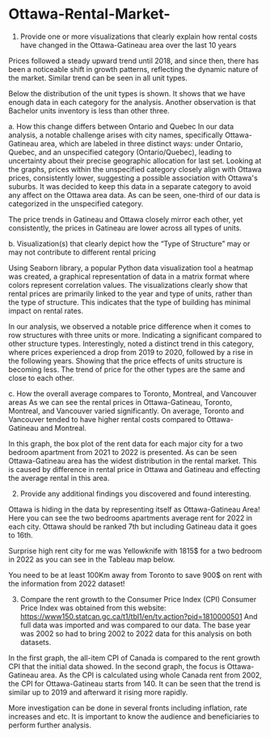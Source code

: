 # Ottawa-Rental-Market-
1)	Provide one or more visualizations that clearly explain how rental costs have changed in the Ottawa-Gatineau area over the last 10 years


Prices followed a steady upward trend until 2018, and since then, there has been a noticeable shift in growth patterns, reflecting the dynamic nature of the market. Similar trend can be seen in all unit types.

   

Below the distribution of the unit types is shown. It shows that we have enough data in each category for the analysis. Another observation is that Bachelor units inventory is less than other three.
 
 

a.	How this change differs between Ontario and Quebec
In our data analysis, a notable challenge arises with city names, specifically Ottawa-Gatineau area, which are labeled in three distinct ways: under Ontario, Quebec, and an unspecified category (Ontario/Quebec), leading to uncertainty about their precise geographic allocation for last set.
Looking at the graphs, prices within the unspecified category closely align with Ottawa prices, consistently lower, suggesting a possible association with Ottawa's suburbs. It was decided to keep this data in a separate category to avoid any affect on the Ottawa  area data. As can be seen, one-third of our data is categorized in the unspecified category.

  



The price trends in Gatineau and Ottawa closely mirror each other, yet consistently, the prices in Gatineau are lower across all types of units.

 	 
 	 


 

b.	Visualization(s) that clearly depict how the “Type of Structure” may or may not contribute to different rental pricing

Using Seaborn library, a popular Python data visualization tool a heatmap was created, a graphical representation of data in a matrix format where colors represent correlation values. The visualizations clearly show that rental prices are primarily linked to the year and type of units, rather than the type of structure. This indicates that the type of building has minimal impact on rental rates.

 

In our analysis, we observed a notable price difference when it comes to row structures with three units or more. Indicating a significant compared to other structure types. Interestingly, noted a distinct trend in this category, where prices experienced a drop from 2019 to 2020, followed by a rise in the following years. Showing that the price effects of units structure is becoming less. The trend of price for the other types are the same and close to each other.
 
	
c.	How the overall average compares to Toronto, Montreal, and Vancouver areas
As we can see the rental prices in Ottawa-Gatineau, Toronto, Montreal, and Vancouver varied significantly. On average, Toronto and Vancouver tended to have higher rental costs compared to Ottawa-Gatineau and Montreal.

 
In this graph, the box plot of the rent data for each major city for a two bedroom apartment from 2021 to 2022 is presented. As can be seen Ottawa-Gatineau area has the widest distribution in the rental market. This is caused by difference in rental price in Ottawa and Gatineau and effecting the average rental in this area.
 
 

2)	Provide any additional findings you discovered and found interesting.

Ottawa is hiding in the data by representing itself as Ottawa-Gatineau Area! Here you can see the two bedrooms apartments average rent for 2022 in each city. Ottawa should be ranked 7th but including Gatineau data it goes to 16th.

 


Surprise high rent city for me was Yellowknife with 1815$ for a two bedroom in 2022 as you can see in the Tableau map below. 
 

You need to be at least 100Km away from Toronto to save 900$ on rent with the information from 2022 dataset!
 



3)	Compare the rent growth to the Consumer Price Index (CPI)
Consumer Price Index was obtained from this website:   https://www150.statcan.gc.ca/t1/tbl1/en/tv.action?pid=1810000501
And full data was imported and was compared to our data. The base year was 2002 so had to bring 2002 to 2022 data for this analysis on both datasets.

In the first graph, the all-item CPI of Canada is compared to the rent growth CPI that the initial data showed. In the second graph, the focus is Ottawa-Gatineau area. As the CPI is calculated using whole Canada rent from 2002, the CPI for Ottawa-Gatineau starts from 140. It can be seen that the trend is similar up to 2019 and afterward it rising more rapidly.

   





More investigation can be done in several fronts including inflation, rate increases and etc. It is important to know the audience and beneficiaries to perform further analysis.
